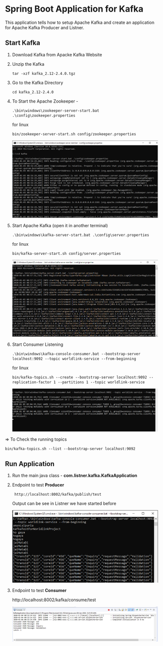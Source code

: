 # Spring Boot Application for Kafka

This application tells how to setup Apache Kafka and create an application for Apache Kafka Producer and Listner.

## Start Kafka 
1.	Download Kafka from Apacke Kafka Website
2.	Unzip the Kafka
	
		tar -xzf kafka_2.12-2.4.0.tgz
		 
3.	Go to the Kafka Directory

		cd kafka_2.12-2.4.0
		
4.	To Start the Apache Zookeeper -  
    
		.\bin\windows\zookeeper-server-start.bat .\config\zookeeper.properties 
		
	for linux
		
		bin/zookeeper-server-start.sh config/zookeeper.properties
    
    ![Zookeeper](https://github.com/aman7797/spring-boot-kafka/blob/master/spring-boot-kafka-producer-consumer/img/zookeeper.properties.png)
5.	Start Apache Kafka  (open it in another terminal)

		.\bin\windows\kafka-server-start.bat .\config\server.properties 
	
	for linux
		
		bin/kafka-server-start.sh config/server.properties

    ![Zookeeper](https://github.com/aman7797/spring-boot-kafka/blob/master/spring-boot-kafka-producer-consumer/img/kafka-server.png) 
6.	Start Consumer Listening  

		.\bin\windows\kafka-console-consumer.bat --bootstrap-server localhost:9092 --topic worldlink-service --from-beginning 
	for linux
	
		bin/kafka-topics.sh --create --bootstrap-server localhost:9092 --replication-factor 1 --partitions 1 --topic worldlink-service
    
    ![Zookeeper](https://github.com/aman7797/spring-boot-kafka/blob/master/spring-boot-kafka-producer-consumer/img/kafka-listner.png)

=> To Check the running topics
	
	bin/kafka-topics.sh --list --bootstrap-server localhost:9092
	
## Run Application

1. Run the main java class - **com.listner.kafka.KafkaApplication**
2. Endpoint to test **Producer**

    	http://localhost:8002/kafka/publish/test

    Output can be see in Listner we have started before

    ![Zookeeper](https://github.com/aman7797/spring-boot-kafka/blob/master/img/listnner-response.png)

3. Endpoint to test **Consumer**

	http://localhost:8002/kafka/consume/test

    ![Zookeeper](https://github.com/aman7797/spring-boot-kafka/blob/master/img/consumer-output.png)
    
